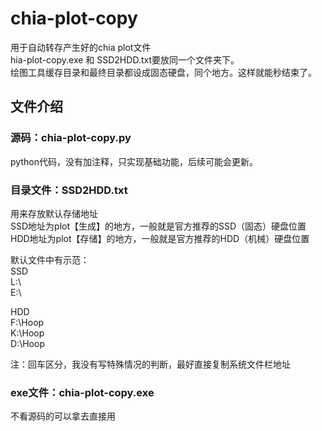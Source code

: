 # chia-plot-copy
用于自动转存产生好的chia plot文件  
hia-plot-copy.exe 和 SSD2HDD.txt要放同一个文件夹下。  
绘图工具缓存目录和最终目录都设成固态硬盘，同个地方。这样就能秒结束了。

## 文件介绍
### 源码：chia-plot-copy.py
  python代码，没有加注释，只实现基础功能，后续可能会更新。
### 目录文件：SSD2HDD.txt
  用来存放默认存储地址  
  SSD地址为plot【生成】的地方，一般就是官方推荐的SSD（固态）硬盘位置  
  HDD地址为plot【存储】的地方，一般就是官方推荐的HDD（机械）硬盘位置  
  
  默认文件中有示范：  
  SSD  
  L:\  
  E:\  

  HDD  
  F:\Hoop  
  K:\Hoop  
  D:\Hoop  
  
  注：回车区分，我没有写特殊情况的判断，最好直接复制系统文件栏地址  
  
### exe文件：chia-plot-copy.exe
  不看源码的可以拿去直接用

